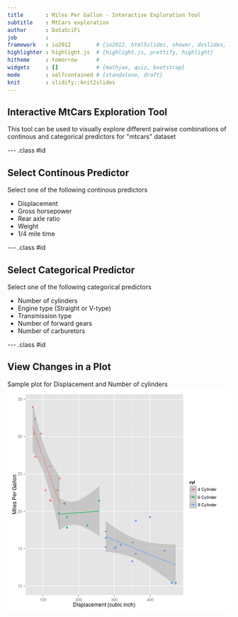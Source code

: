```yaml
---
title       : Miles Per Gallon - Interactive Exploration Tool
subtitle    : MtCars exploration
author      : DataSciFi
job         : 
framework   : io2012        # {io2012, html5slides, shower, dzslides, ...}
highlighter : highlight.js  # {highlight.js, prettify, highlight}
hitheme     : tomorrow      # 
widgets     : []            # {mathjax, quiz, bootstrap}
mode        : selfcontained # {standalone, draft}
knit        : slidify::knit2slides
---
```


## Interactive MtCars Exploration Tool
This tool can be used to visually explore different pairwise combinations of continous and categorical predictors for "mtcars" dataset

--- .class #id 

## Select Continous Predictor
Select one of the following continous predictors
 * Displacement
 * Gross horsepower
 * Rear axle ratio
 * Weight
 * 1/4 mile time

--- .class #id 

## Select Categorical Predictor

Select one of the following categorical predictors
  * Number of cylinders
  * Engine type (Straight or V-type)
  * Transmission type
  * Number of forward gears
  * Number of carburetors

--- .class #id 

## View Changes in a Plot 

Sample plot for Displacement and Number of cylinders
![plot of chunk unnamed-chunk-1](assets/fig/unnamed-chunk-1.png) 


